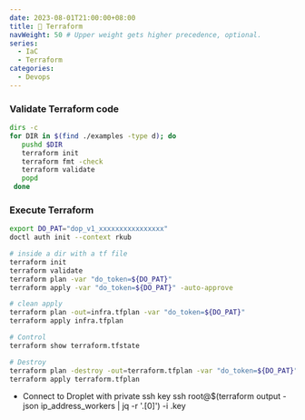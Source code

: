 ```yaml
---
date: 2023-08-01T21:00:00+08:00
title: 🐢 Terraform
navWeight: 50 # Upper weight gets higher precedence, optional.
series:
  - IaC
  - Terraform
categories:
  - Devops
---
```



### Validate Terraform code

```bash
dirs -c
for DIR in $(find ./examples -type d); do
   pushd $DIR
   terraform init
   terraform fmt -check
   terraform validate
   popd
 done
```

### Execute Terraform

```bash
export DO_PAT="dop_v1_xxxxxxxxxxxxxxxx"
doctl auth init --context rkub

# inside a dir with a tf file 
terraform init
terraform validate
terraform plan -var "do_token=${DO_PAT}"
terraform apply -var "do_token=${DO_PAT}" -auto-approve

# clean apply
terraform plan -out=infra.tfplan -var "do_token=${DO_PAT}"
terraform apply infra.tfplan

# Control
terraform show terraform.tfstate

# Destroy
terraform plan -destroy -out=terraform.tfplan -var "do_token=${DO_PAT}"
terraform apply terraform.tfplan
```

* Connect to Droplet with private ssh key
ssh root@$(terraform output -json ip_address_workers | jq -r '.[0]') -i .key